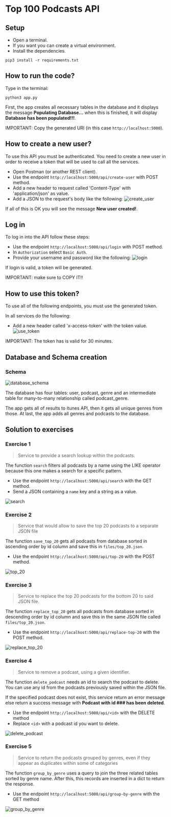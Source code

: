 # Top 100 Podcasts API

## Setup
- Open a terminal.
- If you want you can create a virtual environment.
- Install the dependencies.

``` shell script
pip3 install -r requirements.txt
```

## How to run the code?
Type in the terminal:
```shell script
python3 app.py
```

First, the app creates all necessary tables in the database and it displays 
the message **Populating Database...** when this is finished, it will display
**Database has been populated!!!**.

IMPORTANT: Copy the generated URI (in this case `http://localhost:5000`).

## How to create a new user?
To use this API you must be authenticated. You need to create a new user
in order to receive a token that will be used to call all the services.

- Open Postman (or another REST client).
- Use the endpoint `http://localhost:5000/api/create-user` with POST method.
- Add a new header to request called 'Content-Type' with 'application/json' as
value.
- Add a JSON to the request's body like the following:
![create_user](images_documentation/create_user.png)

If all of this is OK you will see the message **New user created!**.

## Log in
To log in into the API follow these steps:

- Use the endpoint `http://localhost:5000/api/login` with POST method.
- In `Authorization` select `Basic Auth`.
- Provide your username and password like the following:
![login](images_documentation/login.png)

If login is valid, a token will be generated.

IMPORTANT: make sure to COPY IT!!

## How to use this token?
To use all of the following endpoints, you must use the generated token.

In all services do the following:
- Add a new header called 'x-access-token' with the token value.
![use_token](images_documentation/use_token.png)

IMPORTANT: The token has is valid for 30 minutes.

## Database and Schema creation
### Schema
![database_schema](images_documentation/database_schema.png)

The database has four tables: user, podcast, genre and an intermediate 
table for many-to-many relationship called podcast_genre.

The app gets all of results to itunes API, then it gets all unique genres from 
those. At last, the app adds all genres and podcasts to the database.

## Solution to exercises
### Exercise 1
> Service to provide a search lookup within the podcasts.

The function `search` filters all podcasts by a name using the LIKE operator
because this one makes a search for a specific pattern.

- Use the endpoint `http://localhost:5000/api/search` with the GET method.
- Send a JSON containing a `name` key and a string as a value.

![search](images_documentation/search.png)

### Exercise 2
> Service that would allow to save the top 20 podcasts to a separate JSON file

The function `save_top_20` gets all podcasts from database sorted in
ascending order by id column and save this in `files/top_20.json`.

- Use the endpoint `http://localhost:5000/api/top-20` with the POST method.

![top_20](images_documentation/top-20.png)

### Exercise 3
> Service to replace the top 20 podcasts for the bottom 20 to said JSON file.

The function `replace_top_20` gets all podcasts from database sorted in
descending order by id column and save this in the same JSON file called
`files/top_20.json`.

- Use the endpoint `http://localhost:5000/api/replace-top-20` with the POST
method.

![replace_top_20](images_documentation/replace_top_20.png)

### Exercise 4
> Service to remove a podcast, using a given identifier.

The function `delete_podcast` needs an id to search the podcast to delete. You
can use any id from the podcasts previously saved within the JSON file.

If the specified podcast does not exist, this service return an error message 
else return a success message with **Podcast with id ### has been deleted**.

- Use the endpoint `http://localhost:5000/api/<id>` with the DELETE method
- Replace `<id>` with a podcast id you want to delete.

![delete_podcast](images_documentation/delete_podcast.png)

### Exercise 5
> Service to return the podcasts grouped by genres, even if they appear as
> duplicates within some of categories

The function `group_by_genre` uses a query to join the three related tables 
sorted by genre name. After this, this records are inserted in a dict to 
return the response.

- Use the endpoint `http://localhost:5000/api/group-by-genre` with the GET
method

![group_by_genre](images_documentation/group_by_genre.png)

 
 